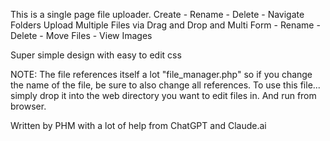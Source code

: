 This is a single page file uploader.
Create - Rename - Delete - Navigate Folders
Upload Multiple Files via Drag and Drop and Multi Form - 
Rename - Delete - Move Files - View Images

Super simple design with easy to edit css

NOTE:
The file references itself a lot "file_manager.php" so if you change the name of the file, be sure to also change all references.
To use this file... simply drop it into the web directory you want to edit files in. And run from browser.

Written by PHM with a lot of help from ChatGPT and Claude.ai
